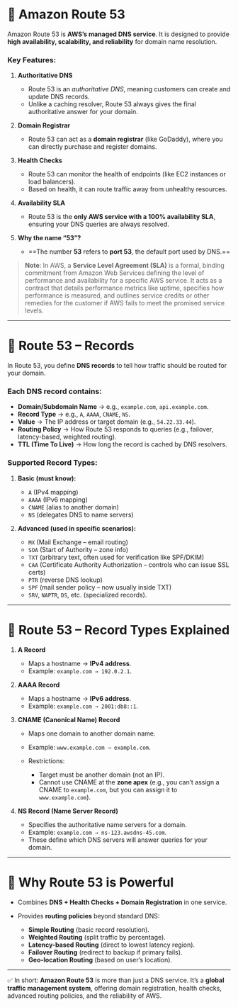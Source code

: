 

# 🔹 Amazon Route 53

Amazon Route 53 is **AWS’s managed DNS service**. It is designed to provide **high availability, scalability, and reliability** for domain name resolution.

### Key Features:

1. **Authoritative DNS**

   * Route 53 is an *authoritative DNS*, meaning customers can create and update DNS records.
   * Unlike a caching resolver, Route 53 always gives the final authoritative answer for your domain.

2. **Domain Registrar**

   * Route 53 can act as a **domain registrar** (like GoDaddy), where you can directly purchase and register domains.

3. **Health Checks**

   * Route 53 can monitor the health of endpoints (like EC2 instances or load balancers).
   * Based on health, it can route traffic away from unhealthy resources.

4. **Availability SLA**

   * Route 53 is the **only AWS service with a 100% availability SLA**, ensuring your DNS queries are always resolved.

5. **Why the name “53”?**

   * ==The number **53** refers to **port 53**, the default port used by DNS.==

> __Note__: 
> In AWS, a __Service Level Agreement (SLA)__ is a formal, binding commitment from Amazon Web Services defining the level of performance and availability for a specific AWS service. It acts as a contract that details performance metrics like uptime, specifies how performance is measured, and outlines service credits or other remedies for the customer if AWS fails to meet the promised service levels. 

---

# 🔹 Route 53 – Records

In Route 53, you define **DNS records** to tell how traffic should be routed for your domain.

### Each DNS record contains:

* **Domain/Subdomain Name** → e.g., `example.com`, `api.example.com`.
* **Record Type** → e.g., `A`, `AAAA`, `CNAME`, `NS`.
* **Value** → The IP address or target domain (e.g., `54.22.33.44`).
* **Routing Policy** → How Route 53 responds to queries (e.g., failover, latency-based, weighted routing).
* **TTL (Time To Live)** → How long the record is cached by DNS resolvers.

### Supported Record Types:

1. **Basic (must know):**

   * `A` (IPv4 mapping)
   * `AAAA` (IPv6 mapping)
   * `CNAME` (alias to another domain)
   * `NS` (delegates DNS to name servers)

2. **Advanced (used in specific scenarios):**

   * `MX` (Mail Exchange – email routing)
   * `SOA` (Start of Authority – zone info)
   * `TXT` (arbitrary text, often used for verification like SPF/DKIM)
   * `CAA` (Certificate Authority Authorization – controls who can issue SSL certs)
   * `PTR` (reverse DNS lookup)
   * `SPF` (mail sender policy – now usually inside TXT)
   * `SRV`, `NAPTR`, `DS`, etc. (specialized records).

---

# 🔹 Route 53 – Record Types Explained

1. **A Record**

   * Maps a hostname → **IPv4 address**.
   * Example: `example.com → 192.0.2.1`.

2. **AAAA Record**

   * Maps a hostname → **IPv6 address**.
   * Example: `example.com → 2001:db8::1`.

3. **CNAME (Canonical Name) Record**

   * Maps one domain to another domain name.
   * Example: `www.example.com → example.com`.
   * Restrictions:

     * Target must be another domain (not an IP).
     * Cannot use CNAME at the **zone apex** (e.g., you can’t assign a CNAME to `example.com`, but you can assign it to `www.example.com`).

4. **NS Record (Name Server Record)**

   * Specifies the authoritative name servers for a domain.
   * Example: `example.com → ns-123.awsdns-45.com`.
   * These define which DNS servers will answer queries for your domain.

---

# 🔹 Why Route 53 is Powerful

* Combines **DNS + Health Checks + Domain Registration** in one service.
* Provides **routing policies** beyond standard DNS:

  * **Simple Routing** (basic record resolution).
  * **Weighted Routing** (split traffic by percentage).
  * **Latency-based Routing** (direct to lowest latency region).
  * **Failover Routing** (redirect to backup if primary fails).
  * **Geo-location Routing** (based on user’s location).

---

✅ In short: **Amazon Route 53** is more than just a DNS service. It’s a **global traffic management system**, offering domain registration, health checks, advanced routing policies, and the reliability of AWS.

